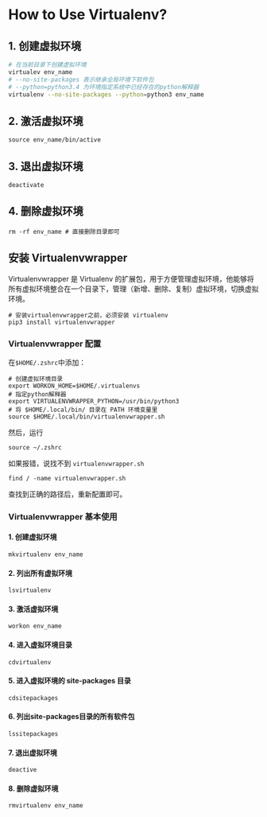# How to Use Virtualenv?

## 1. 创建虚拟环境

```sh
# 在当前目录下创建虚拟环境
virtualev env_name
# --no-site-packages 表示继承全局环境下软件包
# --python=python3.4 为环境指定系统中已经存在的python解释器
virtualenv --no-site-packages --python=python3 env_name
```



## 2. 激活虚拟环境

```shell
source env_name/bin/active
```



## 3. 退出虚拟环境

```shell
deactivate
```



## 4. 删除虚拟环境

```shell
rm -rf env_name # 直接删除目录即可
```



## 安装 Virtualenvwrapper

Virtualenvwrapper 是 Virtualenv 的扩展包，用于方便管理虚拟环境，他能够将所有虚拟环境整合在一个目录下，管理（新增、删除、复制）虚拟环境，切换虚拟环境。

```shell
# 安装virtualenvwrapper之前，必须安装 virtualenv
pip3 install virtualenvwrapper
```

### Virtualenvwrapper 配置

在`$HOME/.zshrc`中添加：

```
# 创建虚拟环境目录
export WORKON_HOME=$HOME/.virtualenvs
# 指定python解释器
export VIRTUALENVWRAPPER_PYTHON=/usr/bin/python3
# 将 $HOME/.local/bin/ 目录在 PATH 环境变量里
source $HOME/.local/bin/virtualenvwrapper.sh
```

然后，运行

```shell
source ~/.zshrc
```

如果报错，说找不到 `virtualenvwrapper.sh`

```shell
find / -name virtualenvwrapper.sh
```

查找到正确的路径后，重新配置即可。



### Virtualenvwrapper 基本使用

#### 1. 创建虚拟环境 

```shell
mkvirtualenv env_name
```

#### 2. 列出所有虚拟环境

```shell
lsvirtualenv
```

#### 3. 激活虚拟环境

```shell
workon env_name
```

#### 4. 进入虚拟环境目录

```shell
cdvirtualenv
```

#### 5. 进入虚拟环境的 site-packages 目录

```shell
cdsitepackages
```

#### 6. 列出site-packages目录的所有软件包

```shell
lssitepackages
```

#### 7. 退出虚拟环境

```shell
deactive
```

#### 8. 删除虚拟环境

```shell
rmvirtualenv env_name
```

